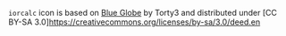 `iorcalc` icon is based on [Blue Globe](https://en.wikivoyage.org/wiki/File:Blue_globe_icon.svg) by Torty3 and distributed under [CC BY-SA 3.0]https://creativecommons.org/licenses/by-sa/3.0/deed.en
